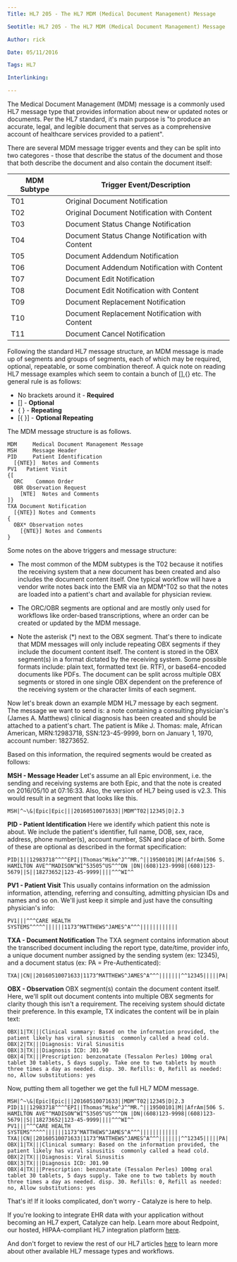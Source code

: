 ```yaml
---
Title: HL7 205 - The HL7 MDM (Medical Document Management) Message

Seotitle: HL7 205 - The HL7 MDM (Medical Document Management) Message

Author: rick

Date: 05/11/2016

Tags: HL7

Interlinking: 

---
```

The Medical Document Management (MDM) message is a commonly used HL7 message type that provides information about new or updated notes or documents. Per the HL7 standard, it's main purpose is "to produce an accurate, legal, and legible document that serves as a comprehensive account of healthcare services provided to a patient".

There are several MDM message trigger events and they can be split into two categores - those that describe the status of the document and those that both describe the document and also contain the document itself:

| MDM Subtype | Trigger Event/Description |
|-------------|---------------------------|
| T01 | Original Document Notification |
| T02 | Original Document Notification with Content |
| T03 | Document Status Change Notification |
| T04 | Document Status Change Notification with Content |
| T05 | Document Addendum Notification |
| T06 | Document Addendum Notification with Content |
| T07 | Document Edit Notification |
| T08 | Document Edit Notification with Content |
| T09 | Document Replacement Notification |
| T10 | Document Replacement Notification with Content | 
| T11 | Document Cancel Notification |


Following the standard HL7 message structure, an MDM message is made up of segments and groups of segments, each of which may be required, optional, repeatable, or some combination thereof. A quick note on reading HL7 message examples which seem to contain a bunch of [],{} etc. The general rule is as follows:
- No brackets around it - **Required**
- [] - **Optional**
- { } - **Repeating**
- [{ }] - **Optional Repeating**

The MDM message structure is as follows.
```
MDM     Medical Document Management Message
MSH     Message Header
PID     Patient Identification
  [{NTE}]  Notes and Comments
PV1   Patient Visit
{[
  ORC    Common Order
  OBR Observation Request
    [NTE]  Notes and Comments
]}
TXA Document Notification
  [{NTE}] Notes and Comments
{
  OBX* Observation notes
    [{NTE}] Notes and Comments
}
```

Some notes on the above triggers and message structure:

- The most common of the MDM subtypes is the T02 because it notifies the receiving system that a new document has been created and also includes the document content itself. One typical workflow will have a vendor write notes back into the EMR via an MDM^T02 so that the notes are loaded into a patient's chart and available for physician review.

- The ORC/OBR segments are optional and are mostly only used for workflows like order-based transcriptions, where an order can be created or updated by the MDM message.

- Note the asterisk (*) next to the OBX segment. That's there to indicate that MDM messages will only include repeating OBX segments if they include the document content itself. The content is stored in the OBX segment(s) in a format dictated by the receiving system. Some possible formats include: plain text, formatted text (ie. RTF), or base64-encoded documents like PDFs. The document can be split across multiple OBX segments or stored in one single OBX dependent on the preference of the receiving system or the character limits of each segment. 

Now let's break down an example MDM HL7 message by each segment. The message we want to send is: a note containing a consulting physician's (James A. Matthews) clinical diagnosis has been created and should be attached to a patient's chart. The patient is Mike J. Thomas: male, African American, MRN:12983718, SSN:123-45-9999, born on January 1, 1970, account number: 18273652.

Based on this information, the required segments would be created as follows:

**MSH - Message Header**
Let's assume an all Epic environment, i.e. the sending and receiving systems are both Epic, and that the note is created on 2016/05/10 at 07:16:33. Also, the version of HL7 being used is v2.3. This would result in a segment that looks like this.

```
MSH|^~\&|Epic|Epic|||20160510071633||MDM^T02|12345|D|2.3
```

**PID - Patient Identification**
Here we identify which patient this note is about. We include the patient's identifier, full name, DOB, sex, race, address, phone number(s), account number, SSN and place of birth. Some of these are optional as described in the format specification:

```
PID|1||12983718^^^^EPI||Thomas^Mike^J^^MR.^||19500101|M||AfrAm|506 S. HAMILTON AVE^^MADISON^WI^53505^US^^^DN |DN|(608)123-9998|(608)123-5679||S||18273652|123-45-9999||||^^^WI^^
```

**PV1 - Patient Visit**
This usually contains information on the admission information, attending, referring and consulting, admitting physician IDs and names and so on. We'll just keep it simple and just have the consulting physician's info:

```
PV1|||^^^CARE HEALTH SYSTEMS^^^^^||||||1173^MATTHEWS^JAMES^A^^^||||||||||||
```

**TXA - Document Notification**
The TXA segment contains information about the transcribed document including the report type, date/time, provider info, a unique document number assigned by the sending system (ex: 12345), and a document status (ex: PA = Pre-Authenticated):

```
TXA||CN||20160510071633|1173^MATTHEWS^JAMES^A^^^|||||||^^12345|||||PA|
```

**OBX - Observation**
OBX segment(s) contain the document content itself. Here, we'll split out document contents into multiple OBX segments for clarity though this isn't a requirement. The receiving system should dictate their preference. In this example, TX indicates the content will be in plain text:

```
OBX|1|TX|||Clinical summary: Based on the information provided, the patient likely has viral sinusitis  commonly called a head cold.
OBX|2|TX|||Diagnosis: Viral Sinusitis
OBX|3|TX|||Diagnosis ICD: J01.90
OBX|4|TX|||Prescription: benzonatate (Tessalon Perles) 100mg oral tablet 30 tablets, 5 days supply. Take one to two tablets by mouth three times a day as needed. disp. 30. Refills: 0, Refill as needed: no, Allow substitutions: yes
```

Now, putting them all together we get the full HL7 MDM message.

```
MSH|^~\&|Epic|Epic|||20160510071633||MDM^T02|12345|D|2.3
PID|1||12983718^^^^EPI||Thomas^Mike^J^^MR.^||19500101|M||AfrAm|506 S. HAMILTON AVE^^MADISON^WI^53505^US^^^DN |DN|(608)123-9998|(608)123-5679||S||18273652|123-45-9999||||^^^WI^^
PV1|||^^^CARE HEALTH SYSTEMS^^^^^||||||1173^MATTHEWS^JAMES^A^^^||||||||||||
TXA||CN||20160510071633|1173^MATTHEWS^JAMES^A^^^|||||||^^12345|||||PA|
OBX|1|TX|||Clinical summary: Based on the information provided, the patient likely has viral sinusitis  commonly called a head cold.
OBX|2|TX|||Diagnosis: Viral Sinusitis
OBX|3|TX|||Diagnosis ICD: J01.90
OBX|4|TX|||Prescription: benzonatate (Tessalon Perles) 100mg oral tablet 30 tablets, 5 days supply. Take one to two tablets by mouth three times a day as needed. disp. 30. Refills: 0, Refill as needed: no, Allow substitutions: yes
```

That's it! If it looks complicated, don't worry - Catalyze is here to help.

If you're looking to integrate EHR data with your application without becoming an HL7 expert, Catalyze can help. Learn more about Redpoint, our hosted, HIPAA-compliant HL7 integration platform [here](https://catalyze.io/redpoint).

And don't forget to review the rest of our HL7 articles [here](https://catalyze.io/learn) to learn more about other available HL7 message types and workflows.
